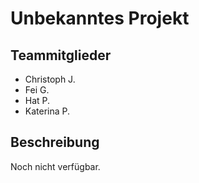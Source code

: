 # Unbekanntes Projekt

## Teammitglieder

* Christoph J.
* Fei G.
* Hat P.
* Katerina P.

## Beschreibung

Noch nicht verfügbar.